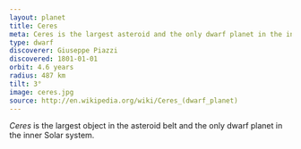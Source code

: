 ```yaml
---
layout: planet
title: Ceres
meta: Ceres is the largest asteroid and the only dwarf planet in the inner Solar system
type: dwarf
discoverer: Giuseppe Piazzi
discovered: 1801-01-01
orbit: 4.6 years
radius: 487 km
tilt: 3°
image: ceres.jpg
source: http://en.wikipedia.org/wiki/Ceres_(dwarf_planet)
---
```


*Ceres* is the largest object in the asteroid belt and the only dwarf planet in the inner Solar system.